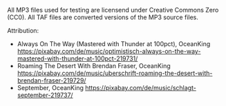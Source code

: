 All MP3 files used for testing are licensend under Creative Commons Zero (CC0). All TAF files are converted versions of the MP3 source files.

Attribution:
- Always On The Way (Mastered with Thunder at 100pct), OceanKing https://pixabay.com/de/music/optimistisch-always-on-the-way-mastered-with-thunder-at-100pct-219731/
- Roaming The Desert With Brendan Fraser, OceanKing https://pixabay.com/de/music/uberschrift-roaming-the-desert-with-brendan-fraser-219729/
- September, OceanKing https://pixabay.com/de/music/schlagt-september-219737/
